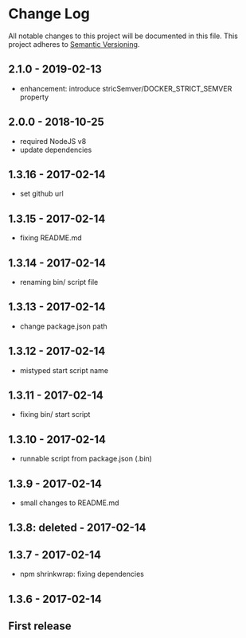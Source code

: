 # Change Log

All notable changes to this project will be documented in this file.
This project adheres to [Semantic Versioning](http://semver.org/).

## 2.1.0 - 2019-02-13

- enhancement: introduce stricSemver/DOCKER_STRICT_SEMVER property

## 2.0.0 - 2018-10-25

- required NodeJS v8
- update dependencies

## 1.3.16 - 2017-02-14

- set github url

## 1.3.15 - 2017-02-14

- fixing README.md

## 1.3.14 - 2017-02-14

- renaming bin/ script file

## 1.3.13 - 2017-02-14

- change package.json path

## 1.3.12 - 2017-02-14

- mistyped start script name

## 1.3.11 - 2017-02-14

- fixing bin/ start script

## 1.3.10 - 2017-02-14

- runnable script from package.json (.bin)

## 1.3.9 - 2017-02-14

- small changes to README.md

## 1.3.8: deleted - 2017-02-14

## 1.3.7 - 2017-02-14

- npm shrinkwrap: fixing dependencies

## 1.3.6 - 2017-02-14

## First release
